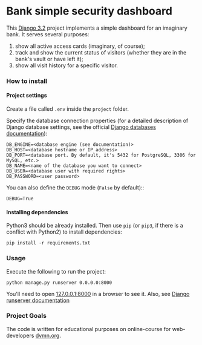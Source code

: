 # Bank simple security dashboard

This [Django 3.2](https://docs.djangoproject.com/en/3.2/) project implements a simple dashboard for an imaginary bank. It serves several purposes:
1. show all active access cards (imaginary, of course);
2. track and show the current status of visitors (whether they are in the bank's vault or have left it);
3. show all visit history for a specific visitor.

### How to install

#### Project settings

Create a file called `.env` inside the `project` folder.

Specify the database connection properties (for a detailed description of Django database settings, see the official [Django databases documentation](https://docs.djangoproject.com/en/3.2/ref/databases/)):
```commandline
DB_ENGINE=<database engine (see documentation)>
DB_HOST=<database hostname or IP address>
DB_PORT=<database port. By default, it's 5432 for PostgreSQL, 3306 for MySQL, etc.>
DB_NAME=<name of the database you want to connect>
DB_USER=<database user with required rights>
DB_PASSWORD=<user password>
```

You can also define the `DEBUG` mode (`False` by default)::
```commandline
DEBUG=True
```

#### Installing dependencies
Python3 should be already installed. 
Then use `pip` (or `pip3`, if there is a conflict with Python2) to install dependencies:
```commandline
pip install -r requirements.txt
```

### Usage

Execute the following to run the project:

```commandline
python manage.py runserver 0.0.0.0:8000
```

You'll need to open [127.0.0.1:8000](http://127.0.0.1:8000) in a browser to see it. Also, see [Django runserver documentation](https://docs.djangoproject.com/en/3.2/ref/django-admin/#runserver)

### Project Goals

The code is written for educational purposes on online-course for web-developers [dvmn.org](https://dvmn.org/).
